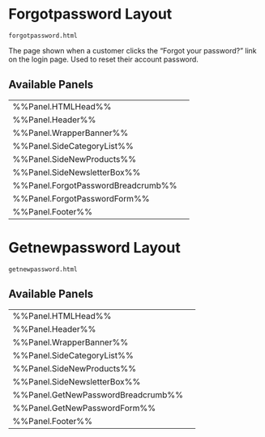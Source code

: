 # <span class="jumptarget"> Forgotpassword Layout </span>

`forgotpassword.html`

The page shown when a customer clicks the “Forgot your password?” link on the login page. Used to reset their account password.

## <span class="jumptarget"> Available Panels </span>
|||
|---|---|
| %%Panel.HTMLHead%% |
| %%Panel.Header%% |
| %%Panel.WrapperBanner%% |
| %%Panel.SideCategoryList%% |
| %%Panel.SideNewProducts%% |
| %%Panel.SideNewsletterBox%% |
| %%Panel.ForgotPasswordBreadcrumb%% |
| %%Panel.ForgotPasswordForm%% |
| %%Panel.Footer%% |

# <span class="jumptarget"> Getnewpassword Layout </span>

`getnewpassword.html`

## <span class="jumptarget"> Available Panels </span>
|||
|---|---|
| %%Panel.HTMLHead%% |
| %%Panel.Header%% |
| %%Panel.WrapperBanner%% |
| %%Panel.SideCategoryList%% |
| %%Panel.SideNewProducts%% |
| %%Panel.SideNewsletterBox%% |
| %%Panel.GetNewPasswordBreadcrumb%% |
| %%Panel.GetNewPasswordForm%% |
| %%Panel.Footer%% |

